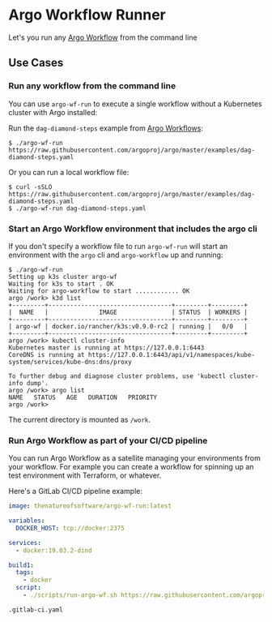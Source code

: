 # Argo Workflow Runner

Let's you run any [Argo Workflow](https://github.com/argoproj/argo) from the command line

## Use Cases

### Run any workflow from the command line

You can use `argo-wf-run` to execute a single workflow without a Kubernetes cluster with Argo installed:

Run the `dag-diamond-steps` example from [Argo Workflows](https://github.com/argoproj/argo):
```
$ ./argo-wf-run https://raw.githubusercontent.com/argoproj/argo/master/examples/dag-diamond-steps.yaml
```
Or you can run a local workflow file:
```
$ curl -sSLO https://raw.githubusercontent.com/argoproj/argo/master/examples/dag-diamond-steps.yaml
$ ./argo-wf-run dag-diamond-steps.yaml
```

### Start an Argo Workflow environment that includes the argo cli

If you don't specify a workflow file to run `argo-wf-run` will start an environment with the `argo` cli and `argo-workflow` up and running:

```
$ ./argo-wf-run
Setting up k3s cluster argo-wf
Waiting for k3s to start . OK
Waiting for argo-workflow to start ............ OK
argo /work> k3d list
+---------+----------------------------------+---------+---------+
|  NAME   |              IMAGE               | STATUS  | WORKERS |
+---------+----------------------------------+---------+---------+
| argo-wf | docker.io/rancher/k3s:v0.9.0-rc2 | running |   0/0   |
+---------+----------------------------------+---------+---------+
argo /work> kubectl cluster-info
Kubernetes master is running at https://127.0.0.1:6443
CoreDNS is running at https://127.0.0.1:6443/api/v1/namespaces/kube-system/services/kube-dns:dns/proxy

To further debug and diagnose cluster problems, use 'kubectl cluster-info dump'.
argo /work> argo list
NAME   STATUS   AGE   DURATION   PRIORITY
argo /work> 
```

The current directory is mounted as `/work`.

### Run Argo Workflow as part of your CI/CD pipeline

You can run Argo Workflow as a satellite managing your environments from your workflow.
For example you can create a workflow for spinning up an test environment with Terraform, or whatever.

Here's a GitLab CI/CD pipeline example:

```yaml
image: thenatureofsoftware/argo-wf-run:latest

variables:
  DOCKER_HOST: tcp://docker:2375

services:
  - docker:19.03.2-dind

build1:
  tags:
    - docker
  script:
    - ./scripts/run-argo-wf.sh https://raw.githubusercontent.com/argoproj/argo/master/examples/dag-diamond-steps.yaml
```
`.gitlab-ci.yaml`

